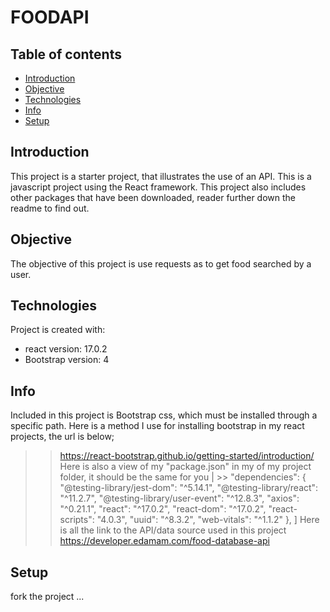
# FOODAPI

## Table of contents
* [Introduction](#Introduction)
* [Objective](Objective)
* [Technologies](#technologies)
* [Info](Info)
* [Setup](#setup)

## Introduction
This project is a starter project, that illustrates the use of an API. This is a javascript project using the React framework. This project also includes other packages that have been downloaded, reader further down the readme to find out.

## Objective
The objective of this project is use requests as to get food searched by a user.

## Technologies
Project is created with:
* react version: 17.0.2
* Bootstrap version: 4


## Info
Included in this project is Bootstrap css, which must be installed through a specific path. Here is a method I use for installing bootstrap in my react projects, the url is below;
>> https://react-bootstrap.github.io/getting-started/introduction/
Here is also a view of my "package.json" in my of my project folder, it should be the same for you 
| >>  "dependencies": {
    "@testing-library/jest-dom": "^5.14.1",
    "@testing-library/react": "^11.2.7",
    "@testing-library/user-event": "^12.8.3",
    "axios": "^0.21.1",
    "react": "^17.0.2",
    "react-dom": "^17.0.2",
    "react-scripts": "4.0.3",
    "uuid": "^8.3.2",
    "web-vitals": "^1.1.2"
  },
 ]
Here is all the link to the API/data source used in this project
>> https://developer.edamam.com/food-database-api

## Setup
fork the project ...

